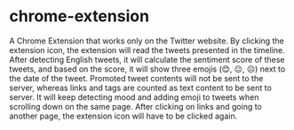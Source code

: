 # chrome-extension

A Chrome Extension that works only on the Twitter website. By clicking the extension icon, the extension will read the tweets presented in the timeline. After detecting English tweets, it will calculate the sentiment score of these tweets, and based on the score, it will show three emojis (😊, 😐, ☹️) next to the date of the tweet.
Promoted tweet contents will not be sent to the server, whereas links and tags are counted as text content to be sent to server.
It will keep detecting mood and adding emoji to tweets when scrolling down on the same page. After clicking on links and going to another page, the extension icon will have to be clicked again.
